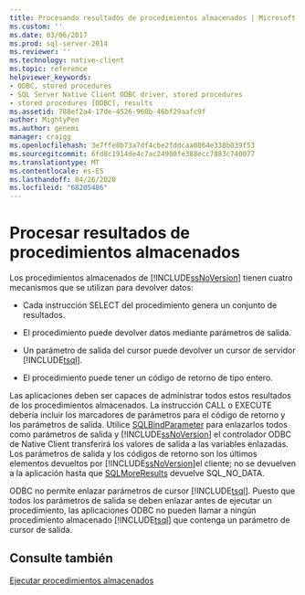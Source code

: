 ```yaml
---
title: Procesando resultados de procedimientos almacenados | Microsoft Docs
ms.custom: ''
ms.date: 03/06/2017
ms.prod: sql-server-2014
ms.reviewer: ''
ms.technology: native-client
ms.topic: reference
helpviewer_keywords:
- ODBC, stored procedures
- SQL Server Native Client ODBC driver, stored procedures
- stored procedures [ODBC], results
ms.assetid: 788ef2a4-17de-4526-960b-46bf29aafc9f
author: MightyPen
ms.author: genemi
manager: craigg
ms.openlocfilehash: 3e7ffe8b73a7df4cbe2fddcaa0864e338b039f53
ms.sourcegitcommit: 6fd8c1914de4c7ac24900fe388ecc7883c740077
ms.translationtype: MT
ms.contentlocale: es-ES
ms.lasthandoff: 04/26/2020
ms.locfileid: "68205486"
---
```

# <a name="processing-stored-procedure-results"></a>Procesar resultados de procedimientos almacenados
  Los procedimientos almacenados de [!INCLUDE[ssNoVersion](../../includes/ssnoversion-md.md)] tienen cuatro mecanismos que se utilizan para devolver datos:  
  
-   Cada instrucción SELECT del procedimiento genera un conjunto de resultados.  
  
-   El procedimiento puede devolver datos mediante parámetros de salida.  
  
-   Un parámetro de salida del cursor puede devolver un cursor de servidor [!INCLUDE[tsql](../../includes/tsql-md.md)].  
  
-   El procedimiento puede tener un código de retorno de tipo entero.  
  
 Las aplicaciones deben ser capaces de administrar todos estos resultados de los procedimientos almacenados. La instrucción CALL o EXECUTE debería incluir los marcadores de parámetros para el código de retorno y los parámetros de salida. Utilice [SQLBindParameter](../native-client-odbc-api/sqlbindparameter.md) para enlazarlos todos como parámetros de salida y [!INCLUDE[ssNoVersion](../../includes/ssnoversion-md.md)] el controlador ODBC de Native Client transferirá los valores de salida a las variables enlazadas. Los parámetros de salida y los códigos de retorno son los últimos elementos devueltos por [!INCLUDE[ssNoVersion](../../includes/ssnoversion-md.md)]el cliente; no se devuelven a la aplicación hasta que [SQLMoreResults](../native-client-odbc-api/sqlmoreresults.md) devuelve SQL_NO_DATA.  
  
 ODBC no permite enlazar parámetros de cursor [!INCLUDE[tsql](../../includes/tsql-md.md)]. Puesto que todos los parámetros de salida se deben enlazar antes de ejecutar un procedimiento, las aplicaciones ODBC no pueden llamar a ningún procedimiento almacenado [!INCLUDE[tsql](../../includes/tsql-md.md)] que contenga un parámetro de cursor de salida.  
  
## <a name="see-also"></a>Consulte también  
 [Ejecutar procedimientos almacenados](running-stored-procedures.md)  
  
  
